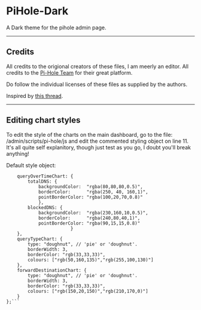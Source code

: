 # PiHole-Dark
A Dark theme for the pihole admin page.


----------

## Credits

All credits to the origional creators of these files, I am meerly an editor.
All credits to the [Pi-Hole Team](https://pi-hole.net) for their great platform.

Do follow the individual licenses of these files as supplied by the authors.

Inspired by [this thread](https://discourse.pi-hole.net/t/dark-admin-theme/647/62).


----------

## Editing chart styles

To edit the style of the charts on the main dashboard, go to the file: /admin/scripts/pi-hole/js and edit the commented styling object on line 11. It's all quite self explanitory, though just test as you go, I doubt you'll break anything!

Default style object:

```var chartStyle = {
	queryOverTimeChart: {
		totalDNS: {
			backgroundColor:  "rgba(80,80,80,0.5)",
			borderColor:      "rgba(250, 40, 160,1)",
			pointBorderColor: "rgba(100,20,70,0.8)"
			},
		blockedDNS: {
			backgroundColor:  "rgba(230,160,10,0.5)",
            borderColor:      "rgba(240,80,40,1)",
            pointBorderColor: "rgba(90,15,15,0.8)"
                        }
	},
	queryTypeChart: {
		type: "doughnut", // 'pie' or 'doughnut'. 
		borderWidth: 3,
		borderColor: "rgb(33,33,33)",
		colours: ["rgb(50,160,135)","rgb(255,100,130)"]
	},
	forwardDestinationChart: {
		type: "doughnut", // 'pie' or 'doughnut'. 
		borderWidth: 3,
		borderColor: "rgb(33,33,33)",
		colours: ["rgb(150,20,150)","rgb(210,170,0)"]
	}
};```
